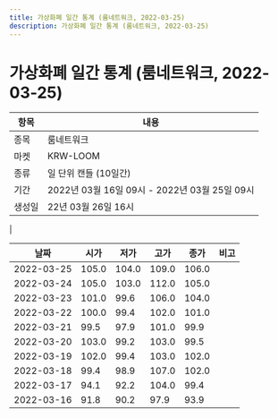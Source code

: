 ```yaml
---
title: 가상화폐 일간 통계 (룸네트워크, 2022-03-25)
description: 가상화폐 일간 통계 (룸네트워크, 2022-03-25)
---
```


가상화폐 일간 통계 (룸네트워크, 2022-03-25)
===

|항목|내용|
|--|--|
|종목|룸네트워크|
|마켓|KRW-LOOM|
|종류|일 단위 캔들 (10일간)|
|기간|2022년 03월 16일 09시 - 2022년 03월 25일 09시|
|생성일|22년 03월 26일 16시|
|

|날짜|시가|저가|고가|종가|비고|
|--|--|--|--|--|--|
|2022-03-25|105.0|104.0|109.0|106.0|    |
|2022-03-24|105.0|103.0|112.0|105.0|    |
|2022-03-23|101.0|99.6|106.0|104.0|    |
|2022-03-22|100.0|99.4|102.0|101.0|    |
|2022-03-21|99.5|97.9|101.0|99.9|    |
|2022-03-20|103.0|99.2|103.0|99.5|    |
|2022-03-19|102.0|99.4|103.0|102.0|    |
|2022-03-18|99.4|98.9|107.0|102.0|    |
|2022-03-17|94.1|92.2|104.0|99.4|    |
|2022-03-16|91.8|90.2|97.9|93.9|    |
